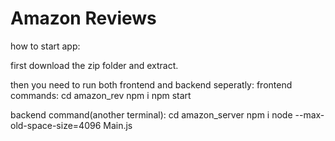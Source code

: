 # Amazon Reviews

how to start app:

first download the zip folder and extract.

then you need to run both frontend and backend seperatly:
frontend commands:
cd amazon_rev
npm i
npm start

backend command(another terminal):
cd amazon_server
npm i
node --max-old-space-size=4096 Main.js
